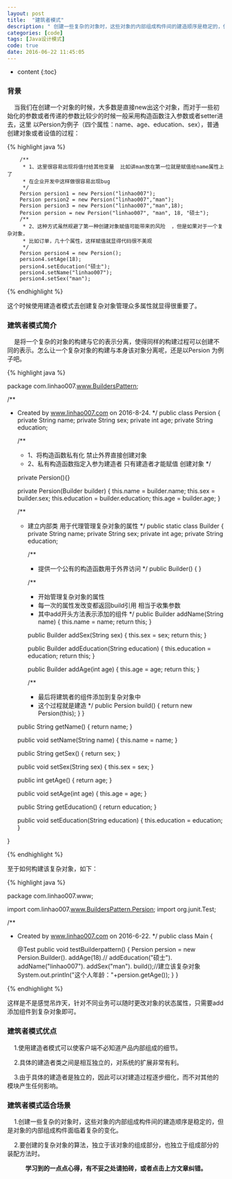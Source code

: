```yaml
---
layout: post
title:  "建筑者模式"
description: " 创建一些复杂的对象时，这些对象的内部组成构件间的建造顺序是稳定的，但是对象的内部组成构件面临着复杂的变化,这个时候建筑者模式就能起到很大的作用"
categories: [code]
tags: [Java设计模式]
code: true
date: 2016-06-22 11:45:05
---
```


* content
{:toc}

### 背景
  &nbsp;&nbsp;&nbsp;&nbsp;当我们在创建一个对象的时候，大多数是直接new出这个对象，而对于一些初始化的参数或者传递的参数比较少的时候一般采用构造函数注入参数或者setter进去，这里
以Persion为例子（四个属性：name、age、education、sex），普通创建对象或者设值的过程：

{% highlight java %} 

        /**
         * 1、这里很容易出现将值付给其他变量  比如讲man放在第一位就是赋值给name属性上了
         * 在企业开发中这样做很容易出现bug
         */
        Persion persion1 = new Persion("linhao007");
        Persion persion2 = new Persion("linhao007","man");
        Persion persion3 = new Persion("linhao007","man",18);
        Persion persion = new Persion("linhao007", "man", 18, "硕士");
        /**
         * 2、这种方式虽然规避了第一种创建对象赋值可能带来的风险  ，但是如果对于一个复杂对象，
         * 比如订单，几十个属性，这样赋值就显得代码很不美观
         */
        Persion persion4 = new Persion();
        persion4.setAge(18);
        persion4.setEducation("硕士");
        persion4.setName("linhao007");
        persion4.setSex("man");

{% endhighlight %}

这个时候使用建造者模式去创建复杂对象管理众多属性就显得很重要了。

### 建筑者模式简介
  &nbsp;&nbsp;&nbsp;&nbsp;是将一个复杂的对象的构建与它的表示分离，使得同样的构建过程可以创建不同的表示。怎么让一个复杂对象的构建与本身该对象分离呢，还是以Persion
为例子吧。

{% highlight java %}

package com.linhao007.www.BuildersPattern;

/**
 * Created by www.linhao007.com on 2016-8-24.
 */
public class Persion {
    private String name;
    private String sex;
    private int age;
    private String education;

    /**
     * 1、将构造函数私有化   禁止外界直接创建对象
     * 2、私有构造函数指定入参为建造者  只有建造者才能赋值  创建对象
     */
      
    private Persion(){}

    private Persion(Builder builder) {
        this.name = builder.name;
        this.sex = builder.sex;
        this.education = builder.education;
        this.age = builder.age;
    }

    /**
     * 建立内部类  用于代理管理复杂对象的属性
     */
    public static class Builder {
        private String name;
        private String sex;
        private int age;
        private String education;

        /**
         * 提供一个公有的构造函数用于外界访问
         */
        public Builder() {
        }

        /**
         * 开始管理复杂对象的属性
         * 每一次的属性发改变都返回build引用  相当于收集参数
         * 其中add开头方法表示添加的组件
         */
        public Builder addName(String name) {
            this.name = name;
            return this;
        }

        public Builder addSex(String sex) {
            this.sex = sex;
            return this;
        }

        public Builder addEducation(String education) {
            this.education = education;
            return this;
        }

        public Builder addAge(int age) {
            this.age = age;
            return this;
        }

        /**
         * 最后将建筑者的组件添加到复杂对象中
         * 这个过程就是建造
         */
        public Persion build() {
            return new Persion(this);
        }
    }

    public String getName() {
        return name;
    }

    public void setName(String name) {
        this.name = name;
    }

    public String getSex() {
        return sex;
    }

    public void setSex(String sex) {
        this.sex = sex;
    }

    public int getAge() {
        return age;
    }

    public void setAge(int age) {
        this.age = age;
    }

    public String getEducation() {
        return education;
    }

    public void setEducation(String education) {
        this.education = education;
    }

}

{% endhighlight %}

至于如何构建该复杂对象，如下：

{% highlight java %}

package com.linhao007.www;

import com.linhao007.www.BuildersPattern.Persion;
import org.junit.Test;

/**
 * Created by www.linhao007.com on 2016-6-22.
 */
public class Main {

    @Test
    public void testBuilderpattern() {
        Persion persion = new Persion.Builder().
                addAge(18).//
                addEducation("硕士").
                addName("linhao007").
                addSex("man").
                build();//建立该复杂对象
        System.out.println("这个人年龄："+persion.getAge());
    }
}


{% endhighlight %}

这样是不是感觉吊炸天，针对不同业务可以随时更改对象的状态属性，只需要add添加组件到复杂对象即可。

### 建筑者模式优点
  &nbsp;&nbsp;&nbsp;&nbsp;1.使用建造者模式可以使客户端不必知道产品内部组成的细节。<br/>

  &nbsp;&nbsp;&nbsp;&nbsp;2.具体的建造者类之间是相互独立的，对系统的扩展非常有利。<br/>

  &nbsp;&nbsp;&nbsp;&nbsp;3.由于具体的建造者是独立的，因此可以对建造过程逐步细化，而不对其他的模块产生任何影响。

### 建筑者模式适合场景
  &nbsp;&nbsp;&nbsp;&nbsp;1.创建一些复杂的对象时，这些对象的内部组成构件间的建造顺序是稳定的，但是对象的内部组成构件面临着复杂的变化。

  &nbsp;&nbsp;&nbsp;&nbsp;2.要创建的复杂对象的算法，独立于该对象的组成部分，也独立于组成部分的装配方法时。
<br/>
<center><b>学习到的一点点心得，有不妥之处请拍砖，或者点击上方文章纠错。</b></center>
<script src="/analytics.js"></script>
